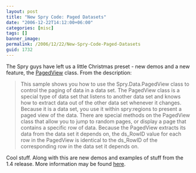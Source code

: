 ```yaml
---
layout: post
title: "New Spry Code: Paged Datasets"
date: "2006-12-22T14:12:00+06:00"
categories: [misc]
tags: []
banner_image: 
permalink: /2006/12/22/New-Spry-Code-Paged-Datasets
guid: 1732
---
```


The Spry guys have left us a little Christmas preset - new demos and a new feature, the <a href="http://labs.adobe.com/technologies/spry/samples/data_region/SpryPagedViewSample.html">PagedView</a> class. From the description:

<blockquote>
This sample shows you how to use the Spry.Data.PagedView class to control the paging of data in a data set. The PagedView class is a special type of data set that listens to another data set and knows how to extract data out of the other data set whenever it changes. Because it is a data set, you use it within spry:regions to present a paged view of the data. There are special methods on the PagedView class that allow you to jump to random pages, or display a page that contains a specific row of data. Because the PagedView extracts its data from the data set it depends on, the ds_RowID value for each row in the PagedView is identical to the ds_RowID of the corresponding row in the data set it depends on.
</blockquote>

Cool stuff. Along with this are new demos and examples of stuff from the 1.4 release. More information may be found <a href="http://www.adobe.com/cfusion/webforums/forum/messageview.cfm?forumid=72&catid=602&threadid=1226651&enterthread=y">here</a>.